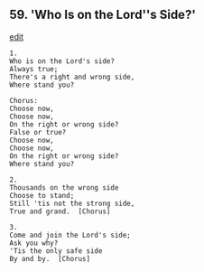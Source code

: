 
## 59.  'Who Is on the Lord''s Side?'
[edit](https://docs.google.com/document/d/1_uwyOdPrX12JNuxqMrTp1C%2DkjQBJsiAb/edit?mode=html)



    1.
    Who is on the Lord's side?
    Always true;
    There's a right and wrong side,
    Where stand you?

    Chorus:
    Choose now, 
    Choose now,
    On the right or wrong side?
    False or true?
    Choose now,
    Choose now,
    On the right or wrong side?
    Where stand you?

    2.
    Thousands on the wrong side
    Choose to stand;
    Still 'tis not the strong side,
    True and grand.  [Chorus]

    3.
    Come and join the Lord's side;
    Ask you why?
    'Tis the only safe side 
    By and by.  [Chorus]
